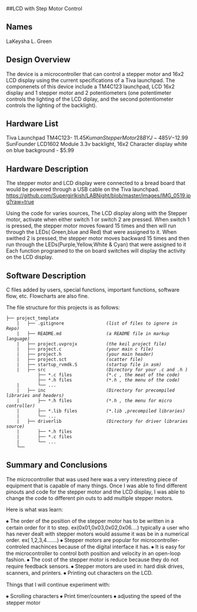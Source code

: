 ##LCD with Step Motor Control

## Names 
LaKeysha L. Green 
   
## Design Overview
The device is a microcontroller that can control a stepper motor and 16x2 LCD display using the current specifications of a Tiva launchpad. The componenets of this device include a TM4C123 launchpad, LCD 16x2 display and 1 stepper motor and 2 potentiometers (one potentimeter controls the lighting of the LCD diplay, and the second potentiometer controls the lighting of the backlight). 
    
## Hardware List
Tiva Launchpad TM4C123- $11.45 
Kuman Stepper Motor 28BYJ-48 5V -$12.99
SunFounder LCD1602 Module 3.3v backlight, 16x2 Character display white on blue background - $5.99

## Hardware Description
The stepper motor and LCD display were connected to a bread board that would be powered through a USB cable on the Tiva launchpad.
https://github.com/Supergirlkish/LABNight/blob/master/images/IMG_0519.jpg?raw=true
 

Using the code for varies sources, The LCD display along with the Stepper motor, activate when either switch 1 or switch 2 are pressed. When switch 1 is pressed, the stepper motor moves foward 15 times and then will run through the LEDs( Green,blue and Red) that were assigned to it. When swithed 2 is pressed, the stepper motor moves backward 15 times and then run through the LEDs(Purple,Yellow,White & Cyan) that were assigned to it Each function programed to the on board switches will display the activity on  the LCD display.


## Software Description
C files added by users, special functions, important functions, software flow, etc.   Flowcharts are also fine.  

The file structure for this projects is as follows:

<pre><code>├── project_template
    |   ├── .gitignore                <em>(list of files to ignore in Repo)</em>
    |   ├── README.md                 <em>(a README file in markup language)</em>
    |   ├── project.uvprojx           <em>(the keil project file)</em>
    |   ├── project.c                 <em>(your main c file)</em>
    |   ├── project.h                 <em>(your main header)</em>
    |   ├── project.sct               <em>(scatter file)</em>
    |   ├── startup_rvmdk.S           <em>(startup file in asm)</em>
    |   ├── src                       <em>(Directory for your .c and .h )</em>
            ├── *.c files             <em>(*.c , the meat of the code)</em>
            ├── *.h files             <em>(*.h , the menu of the code)</em>
    |       └── ...  
    |   ├── inc                       <em>(Directory for precompiled libraries and headers)</em>
    |       ├── *.h files             <em>(*.h , the menu for micro controller)</em>
    |       ├── *.lib files           <em>(*.lib ,precompiled libraries)</em>
    |       └── ...  
    |   ├── driverlib                 <em>(Directory for driver libraries source)</em>
    |       ├── *.h files             
    |       ├── *.c files
    |       └── ...  
    └── </code></pre>

## Summary and Conclusions
The microcontroller that was used here was a very interesting piece of equipment that is capable of many things. Once I was able to find different pinouts and code for the stepper motor and the LCD display, I was able to change the code to different pin outs to add multiple stepper motors.

Here is what was learn:

⦁	The order of the position of the stepper motor has to be written in a certain order for it to step. ex(0x01,0x03,0x02,0x06....) typically a user who has never dealt with stepper motors would assume it was be in a numerical order. ex( 1,2,3,4.......)
⦁	Stepper motors are popular for microcontroller-controled machinces because of the digital interface it has.
⦁	It is easy for the microcontroller to control both position and velocity in an open-loop fashion.
⦁	The cost of the stepper motor is reduce because they do not require feedback sensors.
⦁	Stepper motors are used in: hard disk drives, scanners, and printers.
⦁	Printing out characters on the LCD.

Things that I will continue experiment with:

⦁	Scrolling characters
⦁	Print timer/counters
⦁	adjusting the speed of the stepper motor



